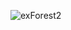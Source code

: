 ![exForest2](https://user-images.githubusercontent.com/64086283/123329519-938ec880-d545-11eb-849b-e4f4f20d207f.png)
